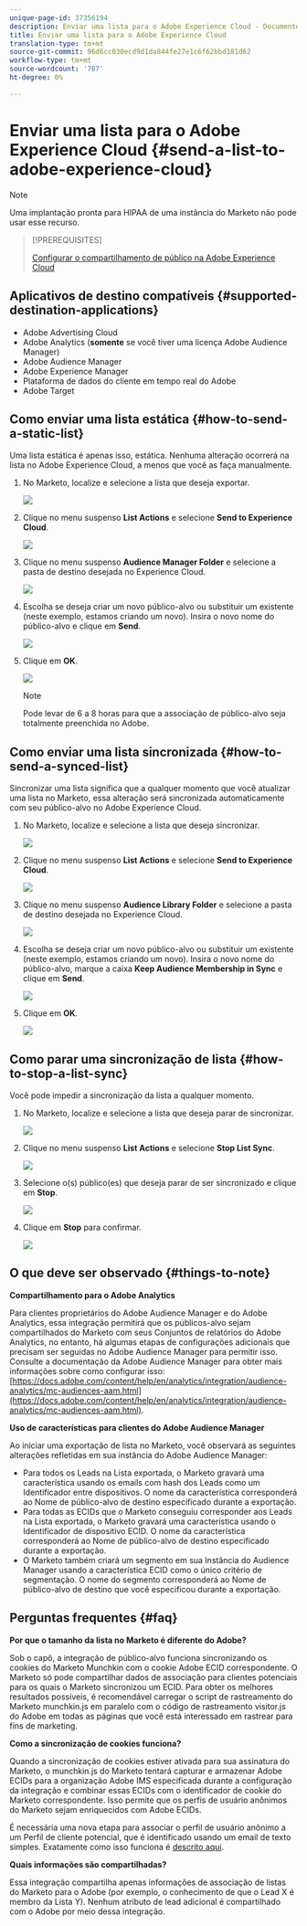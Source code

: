 ```yaml
---
unique-page-id: 37356194
description: Enviar uma lista para o Adobe Experience Cloud - Documentos do Marketo - Documentação do produto
title: Enviar uma lista para o Adobe Experience Cloud
translation-type: tm+mt
source-git-commit: 96d6cc030ecd9d1da844fe27e1c6f62bbd181d62
workflow-type: tm+mt
source-wordcount: '787'
ht-degree: 0%

---
```



# Enviar uma lista para o Adobe Experience Cloud {#send-a-list-to-adobe-experience-cloud}

>[!NOTE]
>
>Uma implantação pronta para HIPAA de uma instância do Marketo não pode usar esse recurso.

>[!PREREQUISITES]
>
>[Configurar o compartilhamento de público na Adobe Experience Cloud](/help/marketo/product-docs/core-marketo-concepts/miscellaneous/set-up-adobe-experience-cloud-audience-sharing.md)

## Aplicativos de destino compatíveis {#supported-destination-applications}

* Adobe Advertising Cloud
* Adobe Analytics (**somente** se você tiver uma licença Adobe Audience Manager)
* Adobe Audience Manager
* Adobe Experience Manager
* Plataforma de dados do cliente em tempo real do Adobe
* Adobe Target

## Como enviar uma lista estática {#how-to-send-a-static-list}

Uma lista estática é apenas isso, estática. Nenhuma alteração ocorrerá na lista no Adobe Experience Cloud, a menos que você as faça manualmente.

1. No Marketo, localize e selecione a lista que deseja exportar.

   ![](assets/send-a-list-to-adobe-experience-cloud-1.png)

1. Clique no menu suspenso **List Actions** e selecione **Send to Experience Cloud**.

   ![](assets/send-a-list-to-adobe-experience-cloud-2.png)

1. Clique no menu suspenso **Audience Manager Folder** e selecione a pasta de destino desejada no Experience Cloud.

   ![](assets/send-a-list-to-adobe-experience-cloud-3.png)

1. Escolha se deseja criar um novo público-alvo ou substituir um existente (neste exemplo, estamos criando um novo). Insira o novo nome do público-alvo e clique em **Send**.

   ![](assets/send-a-list-to-adobe-experience-cloud-4.png)

1. Clique em **OK**.

   ![](assets/send-a-list-to-adobe-experience-cloud-5.png)

   >[!NOTE]
   >
   >Pode levar de 6 a 8 horas para que a associação de público-alvo seja totalmente preenchida no Adobe.

## Como enviar uma lista sincronizada {#how-to-send-a-synced-list}

Sincronizar uma lista significa que a qualquer momento que você atualizar uma lista no Marketo, essa alteração será sincronizada automaticamente com seu público-alvo no Adobe Experience Cloud.

1. No Marketo, localize e selecione a lista que deseja sincronizar.

   ![](assets/send-a-list-to-adobe-experience-cloud-6.png)

1. Clique no menu suspenso **List Actions** e selecione **Send to Experience Cloud**.

   ![](assets/send-a-list-to-adobe-experience-cloud-7.png)

1. Clique no menu suspenso **Audience Library Folder** e selecione a pasta de destino desejada no Experience Cloud.

   ![](assets/send-a-list-to-adobe-experience-cloud-8.png)

1. Escolha se deseja criar um novo público-alvo ou substituir um existente (neste exemplo, estamos criando um novo). Insira o novo nome do público-alvo, marque a caixa **Keep Audience Membership in Sync** e clique em **Send**.

   ![](assets/send-a-list-to-adobe-experience-cloud-9.png)

1. Clique em **OK**.

   ![](assets/send-a-list-to-adobe-experience-cloud-10.png)

## Como parar uma sincronização de lista {#how-to-stop-a-list-sync}

Você pode impedir a sincronização da lista a qualquer momento.

1. No Marketo, localize e selecione a lista que deseja parar de sincronizar.

   ![](assets/send-a-list-to-adobe-experience-cloud-11.png)

1. Clique no menu suspenso **List Actions** e selecione **Stop List Sync**.

   ![](assets/send-a-list-to-adobe-experience-cloud-12.png)

1. Selecione o(s) público(es) que deseja parar de ser sincronizado e clique em **Stop**.

   ![](assets/send-a-list-to-adobe-experience-cloud-13.png)

1. Clique em **Stop** para confirmar.

   ![](assets/send-a-list-to-adobe-experience-cloud-14.png)

## O que deve ser observado {#things-to-note}

**Compartilhamento para o Adobe Analytics**

Para clientes proprietários do Adobe Audience Manager e do Adobe Analytics, essa integração permitirá que os públicos-alvo sejam compartilhados do Marketo com seus Conjuntos de relatórios do Adobe Analytics, no entanto, há algumas etapas de configurações adicionais que precisam ser seguidas no Adobe Audience Manager para permitir isso. Consulte a documentação da Adobe Audience Manager para obter mais informações sobre como configurar isso: [https://docs.adobe.com/content/help/en/analytics/integration/audience-analytics/mc-audiences-aam.html](https://docs.adobe.com/content/help/en/analytics/integration/audience-analytics/mc-audiences-aam.html).

**Uso de características para clientes do Adobe Audience Manager**

Ao iniciar uma exportação de lista no Marketo, você observará as seguintes alterações refletidas em sua instância do Adobe Audience Manager:

* Para todos os Leads na Lista exportada, o Marketo gravará uma característica usando os emails com hash dos Leads como um Identificador entre dispositivos. O nome da característica corresponderá ao Nome de público-alvo de destino especificado durante a exportação.
* Para todas as ECIDs que o Marketo conseguiu corresponder aos Leads na Lista exportada, o Marketo gravará uma característica usando o Identificador de dispositivo ECID. O nome da característica corresponderá ao Nome de público-alvo de destino especificado durante a exportação.
* O Marketo também criará um segmento em sua Instância do Audience Manager usando a característica ECID como o único critério de segmentação. O nome do segmento corresponderá ao Nome de público-alvo de destino que você especificou durante a exportação.

## Perguntas frequentes {#faq}

**Por que o tamanho da lista no Marketo é diferente do Adobe?**

Sob o capô, a integração de público-alvo funciona sincronizando os cookies do Marketo Munchkin com o cookie Adobe ECID correspondente. O Marketo só pode compartilhar dados de associação para clientes potenciais para os quais o Marketo sincronizou um ECID. Para obter os melhores resultados possíveis, é recomendável carregar o script de rastreamento do Marketo munchkin.js em paralelo com o código de rastreamento visitor.js do Adobe em todas as páginas que você está interessado em rastrear para fins de marketing.

**Como a sincronização de cookies funciona?**

Quando a sincronização de cookies estiver ativada para sua assinatura do Marketo, o munchkin.js do Marketo tentará capturar e armazenar Adobe ECIDs para a organização Adobe IMS especificada durante a configuração da integração e combinar essas ECIDs com o identificador de cookie do Marketo correspondente. Isso permite que os perfis de usuário anônimos do Marketo sejam enriquecidos com Adobe ECIDs.

É necessária uma nova etapa para associar o perfil de usuário anônimo a um Perfil de cliente potencial, que é identificado usando um email de texto simples. Exatamente como isso funciona é [descrito aqui](/help/marketo/product-docs/reporting/basic-reporting/report-activity/tracking-anonymous-activity-and-people.md).

**Quais informações são compartilhadas?**

Essa integração compartilha apenas informações de associação de listas do Marketo para o Adobe (por exemplo, o conhecimento de que o Lead X é membro da Lista Y). Nenhum atributo de lead adicional é compartilhado com o Adobe por meio dessa integração.
